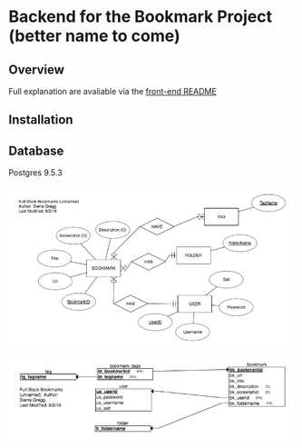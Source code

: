 # Backend for the Bookmark Project (better name to come)

## Overview

Full explanation are avaliable via the [front-end README](https://github.com/robbykim/bookmarks-fullstack)

## Installation

## Database
Postgres 9.5.3

![EERD](diagrams/bookmark_database_eerd_aug2_16.png)
![Schema](diagrams/bookmark_database_schema_aug2_16.png)
